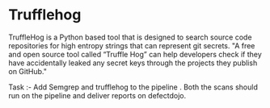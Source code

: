 # Trufflehog

TruffleHog is a Python based tool that is designed to search source code repositories for high entropy strings that can represent git secrets.
"A free and open source tool called “Truffle Hog” can help developers check if they have accidentally leaked any secret keys through the projects they publish on GitHub."

Task :-
Add Semgrep and trufflehog to the pipeline . Both the scans should run on the pipeline and deliver reports on defectdojo.

